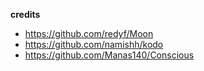 **credits**

- https://github.com/redyf/Moon
- https://github.com/namishh/kodo
- https://github.com/Manas140/Conscious
